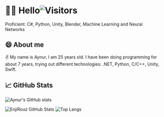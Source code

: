 # 👦🏻 Hello![Visitors](https://visitor-badge.glitch.me/badge?page_id=aynur19) 

Proficient: С#, Python, Unity, Blender, Machine Learning and Neural Networks

## 😄 About me 

✌️ My name is Aynur, I am 25 years old. I have been doing programming for about 7 years, trying out different technologies: .NET, Python, C/C++, Unity, Swift.

## 📈 GitHub Stats

![Aynur's GitHub stats](https://github-readme-stats.vercel.app/api?username=aynur19&count_private=true&show_icons=true)

![EnjiRouz GitHub Stats](https://github-readme-stats.vercel.app/api?username=aynur19&count_private=true&hide=contribs&show_icons=true&theme=radical)
![Top Langs](https://github-readme-stats.vercel.app/api/top-langs/?username=aynur19&count_private=true&hide=tsql&langs_count=7&theme=radical&layout=compact)

<!--
**Aynur19/Aynur19** is a ✨ _special_ ✨ repository because its `README.md` (this file) appears on your GitHub profile.

Here are some ideas to get you started:

- 🔭 I’m currently working on ...
- 🌱 I’m currently learning to apply machine learning in solving various problems, working with Unity and Blender
- 👯 I’m looking to collaborate on ...
- 🤔 I’m looking for help with ...
- 💬 Ask me about ...
- 📫 How to reach me: ...
- 😄 Pronouns: ...
- ⚡ Fun fact: ...
-->
